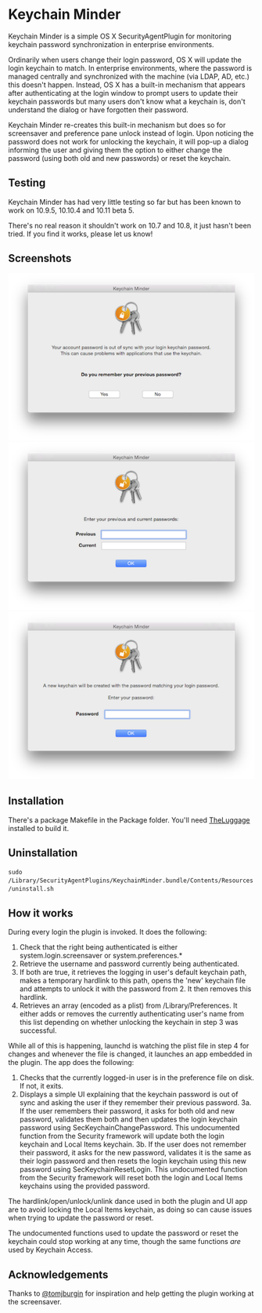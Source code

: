 # Keychain Minder

Keychain Minder is a simple OS X SecurityAgentPlugin for monitoring keychain
password synchronization in enterprise environments.

Ordinarily when users change their login password, OS X will update the login
keychain to match. In enterprise environments, where the password is managed
centrally and synchronized with the machine (via LDAP, AD, etc.) this doesn't
happen. Instead, OS X has a built-in mechanism that appears after authenticating
at the login window to prompt users to update their keychain passwords but many
users don't know what a keychain is, don't understand the dialog or have
forgotten their password.

Keychain Minder re-creates this built-in mechanism but does so for screensaver
and preference pane unlock instead of login. Upon noticing the password
does not work for unlocking the keychain, it will pop-up a dialog informing the
user and giving them the option to either change the password (using both old
and new passwords) or reset the keychain.

## Testing

Keychain Minder has had very little testing so far but has been known to 
work on 10.9.5, 10.10.4 and 10.11 beta 5.

There's no real reason it shouldn't work on 10.7 and 10.8, it just hasn't 
been tried. If you find it works, please let us know!

## Screenshots

![Welcome](Docs/KeychainMinderWelcome.png)
![Known Password](Docs/KeychainMinderKnownPw.png)
![Unknown Password](Docs/KeychainMinderUnknownPw.png)

## Installation

There's a package Makefile in the Package folder. You'll need
[TheLuggage](https://github.com/unixorn/luggage) installed to build it.

## Uninstallation

`sudo /Library/SecurityAgentPlugins/KeychainMinder.bundle/Contents/Resources/uninstall.sh`

## How it works

During every login the plugin is invoked. It does the following:

1. Check that the right being authenticated is either system.login.screensaver
   or system.preferences.\*
2. Retrieve the username and password currently being authenticated.
3. If both are true, it retrieves the logging in user's default keychain path,
   makes a temporary hardlink to this path, opens the 'new' keychain file
   and attempts to unlock it with the password from 2. It then removes this
   hardlink.
4. Retrieves an array (encoded as a plist) from /Library/Preferences. It either
   adds or removes the currently authenticating user's name from this list
   depending on whether unlocking the keychain in step 3 was successful.

While all of this is happening, launchd is watching the plist file in step 4
for changes and whenever the file is changed, it launches an app embedded in
the plugin. The app does the following:

1. Checks that the currently logged-in user is in the preference file on disk.
   If not, it exits.
2. Displays a simple UI explaining that the keychain password is out of sync
   and asking the user if they remember their previous password.
3a. If the user remembers their password, it asks for both old and new password,
   validates them both and then updates the login keychain password using
   SecKeychainChangePassword. This undocumented function from the Security
   framework will update both the login keychain and Local Items keychain.
3b. If the user does not remember their password, it asks for the new password,
   validates it is the same as their login password and then resets the login
   keychain using this new password using SecKeychainResetLogin. This
   undocumented function from the Security framework will reset both the login
   and Local Items keychains using the provided password.

The hardlink/open/unlock/unlink dance used in both the plugin and UI app
are to avoid locking the Local Items keychain, as doing so can cause issues
when trying to update the password or reset. 

The undocumented functions used to update the password or reset the keychain
could stop working at any time, though the same functions *are* used by Keychain Access.

## Acknowledgements

Thanks to [@tomjburgin](https://twitter.com/tomjburgin) for inspiration and
help getting the plugin working at the screensaver.
